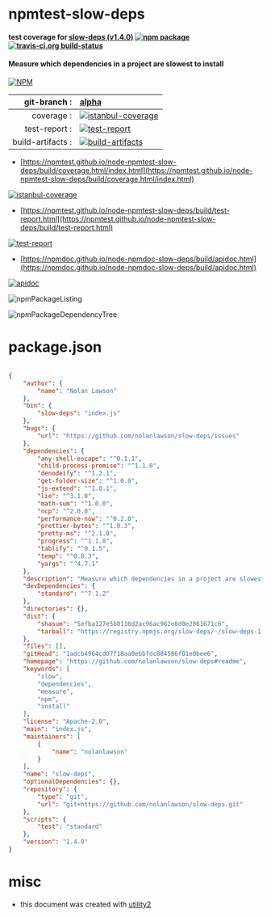 # npmtest-slow-deps

#### test coverage for  [slow-deps (v1.4.0)](https://github.com/nolanlawson/slow-deps#readme)  [![npm package](https://img.shields.io/npm/v/npmtest-slow-deps.svg?style=flat-square)](https://www.npmjs.org/package/npmtest-slow-deps) [![travis-ci.org build-status](https://api.travis-ci.org/npmtest/node-npmtest-slow-deps.svg)](https://travis-ci.org/npmtest/node-npmtest-slow-deps)

#### Measure which dependencies in a project are slowest to install

[![NPM](https://nodei.co/npm/slow-deps.png?downloads=true&downloadRank=true&stars=true)](https://www.npmjs.com/package/slow-deps)

| git-branch : | [alpha](https://github.com/npmtest/node-npmtest-slow-deps/tree/alpha)|
|--:|:--|
| coverage : | [![istanbul-coverage](https://npmtest.github.io/node-npmtest-slow-deps/build/coverage.badge.svg)](https://npmtest.github.io/node-npmtest-slow-deps/build/coverage.html/index.html)|
| test-report : | [![test-report](https://npmtest.github.io/node-npmtest-slow-deps/build/test-report.badge.svg)](https://npmtest.github.io/node-npmtest-slow-deps/build/test-report.html)|
| build-artifacts : | [![build-artifacts](https://npmtest.github.io/node-npmtest-slow-deps/glyphicons_144_folder_open.png)](https://github.com/npmtest/node-npmtest-slow-deps/tree/gh-pages/build)|

- [https://npmtest.github.io/node-npmtest-slow-deps/build/coverage.html/index.html](https://npmtest.github.io/node-npmtest-slow-deps/build/coverage.html/index.html)

[![istanbul-coverage](https://npmtest.github.io/node-npmtest-slow-deps/build/screenCapture.buildCi.browser.%252Ftmp%252Fbuild%252Fcoverage.lib.html.png)](https://npmtest.github.io/node-npmtest-slow-deps/build/coverage.html/index.html)

- [https://npmtest.github.io/node-npmtest-slow-deps/build/test-report.html](https://npmtest.github.io/node-npmtest-slow-deps/build/test-report.html)

[![test-report](https://npmtest.github.io/node-npmtest-slow-deps/build/screenCapture.buildCi.browser.%252Ftmp%252Fbuild%252Ftest-report.html.png)](https://npmtest.github.io/node-npmtest-slow-deps/build/test-report.html)

- [https://npmdoc.github.io/node-npmdoc-slow-deps/build/apidoc.html](https://npmdoc.github.io/node-npmdoc-slow-deps/build/apidoc.html)

[![apidoc](https://npmdoc.github.io/node-npmdoc-slow-deps/build/screenCapture.buildCi.browser.%252Ftmp%252Fbuild%252Fapidoc.html.png)](https://npmdoc.github.io/node-npmdoc-slow-deps/build/apidoc.html)

![npmPackageListing](https://npmtest.github.io/node-npmtest-slow-deps/build/screenCapture.npmPackageListing.svg)

![npmPackageDependencyTree](https://npmtest.github.io/node-npmtest-slow-deps/build/screenCapture.npmPackageDependencyTree.svg)



# package.json

```json

{
    "author": {
        "name": "Nolan Lawson"
    },
    "bin": {
        "slow-deps": "index.js"
    },
    "bugs": {
        "url": "https://github.com/nolanlawson/slow-deps/issues"
    },
    "dependencies": {
        "any-shell-escape": "^0.1.1",
        "child-process-promise": "^1.1.0",
        "denodeify": "^1.2.1",
        "get-folder-size": "^1.0.0",
        "js-extend": "^1.0.1",
        "lie": "^3.1.0",
        "math-sum": "^1.0.0",
        "ncp": "^2.0.0",
        "performance-now": "^0.2.0",
        "prettier-bytes": "^1.0.3",
        "pretty-ms": "^2.1.0",
        "progress": "^1.1.8",
        "tablify": "^0.1.5",
        "temp": "^0.8.3",
        "yargs": "^4.7.1"
    },
    "description": "Measure which dependencies in a project are slowest to install",
    "devDependencies": {
        "standard": "^7.1.2"
    },
    "directories": {},
    "dist": {
        "shasum": "5efba127e5b8110d2ac96ac962e8d0e2061671c6",
        "tarball": "https://registry.npmjs.org/slow-deps/-/slow-deps-1.4.0.tgz"
    },
    "files": [],
    "gitHead": "1adcb4964cd07f18aa0ebbfdc884586f01e0bee6",
    "homepage": "https://github.com/nolanlawson/slow-deps#readme",
    "keywords": [
        "slow",
        "dependencies",
        "measure",
        "npm",
        "install"
    ],
    "license": "Apache-2.0",
    "main": "index.js",
    "maintainers": [
        {
            "name": "nolanlawson"
        }
    ],
    "name": "slow-deps",
    "optionalDependencies": {},
    "repository": {
        "type": "git",
        "url": "git+https://github.com/nolanlawson/slow-deps.git"
    },
    "scripts": {
        "test": "standard"
    },
    "version": "1.4.0"
}
```



# misc
- this document was created with [utility2](https://github.com/kaizhu256/node-utility2)
